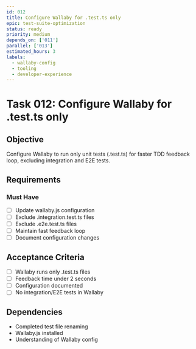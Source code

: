 ```yaml
---
id: 012
title: Configure Wallaby for .test.ts only
epic: test-suite-optimization
status: ready
priority: medium
depends_on: ['011']
parallel: ['013']
estimated_hours: 3
labels:
  - wallaby-config
  - tooling
  - developer-experience
---
```


# Task 012: Configure Wallaby for .test.ts only

## Objective

Configure Wallaby to run only unit tests (.test.ts) for faster TDD feedback
loop, excluding integration and E2E tests.

## Requirements

### Must Have

- [ ] Update wallaby.js configuration
- [ ] Exclude .integration.test.ts files
- [ ] Exclude .e2e.test.ts files
- [ ] Maintain fast feedback loop
- [ ] Document configuration changes

## Acceptance Criteria

- [ ] Wallaby runs only .test.ts files
- [ ] Feedback time under 2 seconds
- [ ] Configuration documented
- [ ] No integration/E2E tests in Wallaby

## Dependencies

- Completed test file renaming
- Wallaby.js installed
- Understanding of Wallaby config
